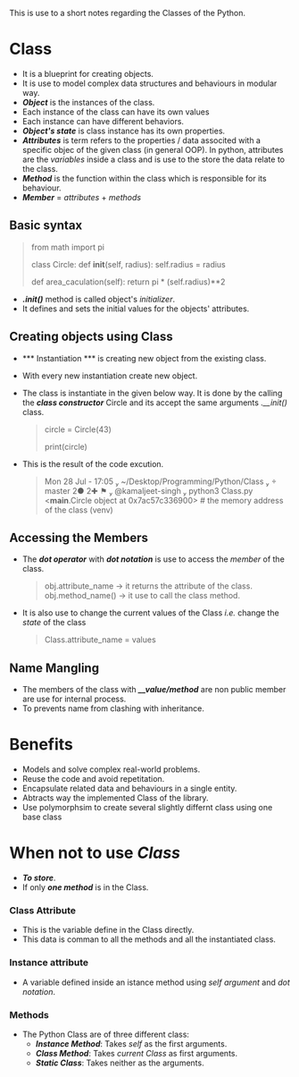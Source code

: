 This is use to a short notes regarding the Classes of the Python.

# Class
- It is a blueprint for creating objects.
- It is use to model complex data structures and behaviours in modular way.
-  ***Object*** is the instances of the class.
- Each instance of the class can have its own values
- Each instance can have different behaviors.
- ***Object's state*** is class instance has its own properties.
- ***Attributes*** is term refers to the properties / data associted with
  a specific objec of the given class (in general OOP).
  In python, attributes are the *variables* inside a class and is use
  to the store the data relate to the class.
- ***Method*** is the function within the class which is responsible for its behaviour.
- ***Member*** = *attributes* + *methods*
## Basic syntax
>
>from math import pi
>
>class Circle:
>    def __init__(self, radius):
>        self.radius = radius
>
>    def area_caculation(self):
>        return pi * (self.radius)**2 
>

  -  ***.__init__()*** method is called object's *initializer*.
  -   It defines and sets the initial values for the objects' attributes.

## Creating objects using Class
   - *** Instantiation *** is creating new object from the existing class.
   - With every new instantiation create new object.
   - The class is instantiate in the given below way.
     It is done by the calling the ***class constructor*** Circle and its accept the same
     arguments *.__init()*  class.
      > 
      >   circle = Circle(43)
      >
      >   print(circle)   
      >
      >   
      
   - This is the result of the code excution. 
      > 
      >    Mon 28 Jul - 17:05  ~/Desktop/Programming/Python/Class   master 2● 2✚ ⚑ 
      >    @kamaljeet-singh  python3 Class.py
      >    <__main__.Circle object at 0x7ac57c336900> # the memory address of the class
      >    (venv)   
      > 

## Accessing the Members
- The ***dot operator*** with ***dot notation*** is use to access the *member* of the class.
  >
  > obj.attribute_name -> it returns the attribute of the class.
  > obj.method_name() -> it use to call the class method.
  >
- It is also use to change the current values of the Class *i.e.* change the *state* of the class
  >
  >Class.attribute_name = values
  >

## Name Mangling
- The members of the class with ***__value/method***  are non public member are use for internal process.
- To prevents name from clashing with inheritance.

# Benefits
- Models and solve complex real-world problems.
- Reuse the code and avoid repetitation.
- Encapsulate related data and behaviours in a single entity.
- Abtracts way the implemented Class of the library.
- Use polymorphsim to create several slightly differnt class using one base class

# When not to use ***Class***
- ***To store***.
- If only ***one method*** is in the Class.

### Class Attribute
- This is the variable define in the Class directly. 
- This data is comman to all the methods and all the instantiated class.

### Instance attribute
- A variable defined inside an istance method using *self argument* and *dot notation*.

### Methods
- The Python Class are of three different class:
  -  ***Instance Method***: Takes *self* as the first arguments.
  -  ***Class Method***: Takes *current Class* as first arguments.
  -  ***Static Class***: Takes neither as the arguments.






